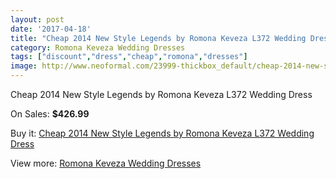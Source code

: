 ```yaml
---
layout: post
date: '2017-04-18'
title: "Cheap 2014 New Style Legends by Romona Keveza L372 Wedding Dress"
category: Romona Keveza Wedding Dresses
tags: ["discount","dress","cheap","romona","dresses"]
image: http://www.neoformal.com/23999-thickbox_default/cheap-2014-new-style-legends-by-romona-keveza-l372-wedding-dress.jpg
---
```

Cheap 2014 New Style Legends by Romona Keveza L372 Wedding Dress

On Sales: **$426.99**
<a href="https://www.neoformal.com/en/romona-keveza-wedding-dresses-2014/8118-cheap-2014-new-style-legends-by-romona-keveza-l372-wedding-dress.html"><amp-img layout="responsive" width="600" height="600" src="//www.neoformal.com/23999-thickbox_default/cheap-2014-new-style-legends-by-romona-keveza-l372-wedding-dress.jpg" alt="Cheap 2014 New Style Legends by Romona Keveza L372 Wedding Dress 0" /></a>

Buy it: [Cheap 2014 New Style Legends by Romona Keveza L372 Wedding Dress](https://www.neoformal.com/en/romona-keveza-wedding-dresses-2014/8118-cheap-2014-new-style-legends-by-romona-keveza-l372-wedding-dress.html "Cheap 2014 New Style Legends by Romona Keveza L372 Wedding Dress")

View more: [Romona Keveza Wedding Dresses](https://www.neoformal.com/en/131-romona-keveza-wedding-dresses-2014 "Romona Keveza Wedding Dresses")